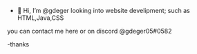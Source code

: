 - 👋 Hi, I’m @gdeger
looking into website develipment;
such as HTML,Java,CSS

you can contact me here or on discord
@gdeger05#0582

-thanks
